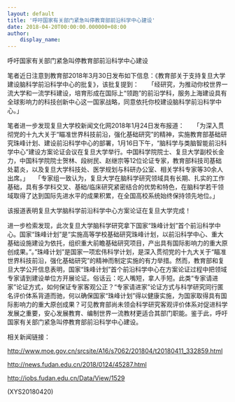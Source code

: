 ```yaml
---
layout: default
title: '呼吁国家有关部门紧急叫停教育部前沿科学中心建设'
date: 2018-04-20T00:00:00.000000+08:00
author:
    display_name: 
---
```


呼吁国家有关部门紧急叫停教育部前沿科学中心建设

笔者近日注意到教育部2018年3月30日发布如下信息：《教育部关于支持复旦大学建设脑科学前沿科学中心的批复》，该批复提到：　　「经研究，为推动你校世界一流大学和一流学科建设，培育形成在国际上“领跑”的前沿学科，服务上海建设具有全球影响力的科技创新中心这一国家战略，同意依托你校建设脑科学前沿科学中心。」

笔者进一步发现复旦大学校新闻文化网2018年1月24日发布报道：　　「为深入贯彻党的十九大关于“瞄准世界科技前沿，强化基础研究”的精神，实施教育部基础研究珠峰计划、建设前沿科学中心的部署，1月16日下午，“脑科学与类脑智能前沿科学中心”建设方案论证会议在复旦大学举行。中国科学院院士、复旦大学副校长金力，中国科学院院士贺林、段树民、赵继宗等12位论证专家，教育部科技司基础处葛炎，以及复旦大学科技处、医学规划与科研办公室、相关学科专家等30余人出席。」　　「专家组一致认为，复旦大学在脑科学研究领域具有长期、扎实的工作基础，具有多学科交叉、基础/临床研究紧密结合的优势和特色，在脑科学若干领域取得了达到国际先进水平的成果积累，在全国高校系统始终保持领先地位。」

该报道表明复旦大学脑科学前沿科学中心方案论证在复旦大学完成！

进一步检索发现，此次复旦大学脑科学研究拿下国家“珠峰计划”首个前沿科学中心。国家“珠峰计划”是“实施高等学校基础研究珠峰计划，以前沿科学中心、重大基础设施建设为依托，组织重大前瞻基础研究项目，产出具有国际影响力的重大原创成果。”。”珠峰计划”是国家一项宏伟科学计划，是深入贯彻党的十九大关于“瞄准世界科技前沿，强化基础研究”的精神而制定实施的有力举措。然而，教育部和复旦大学公开信息表明，国家“珠峰计划”首个前沿科学中心在方案论证过程中把领域专家请到建设单位方开展论证。俗话云：吃人嘴短，拿人手短。此类“专家请进家”论证方式，如何保证专家客观公正？“专家请进家”论证方式与科学研究同行匿名评价体系背道而驰，何以确保国家“珠峰计划”得以健康实施，为国家取得具有国际影响力的重大原创成果？可见教育部尚未领会科学研究客观评价体系对促进科学发展之重要，安心发展教育、编制世界一流教材更适合其部门职能。鉴于此，呼吁国家有关部门紧急叫停教育部前沿科学中心建设。

相关新闻链接：

http://www.moe.gov.cn/srcsite/A16/s7062/201804/t20180411_332859.html

http://news.fudan.edu.cn/2018/0124/45287.html

http://iobs.fudan.edu.cn/Data/View/1529

(XYS20180420)

